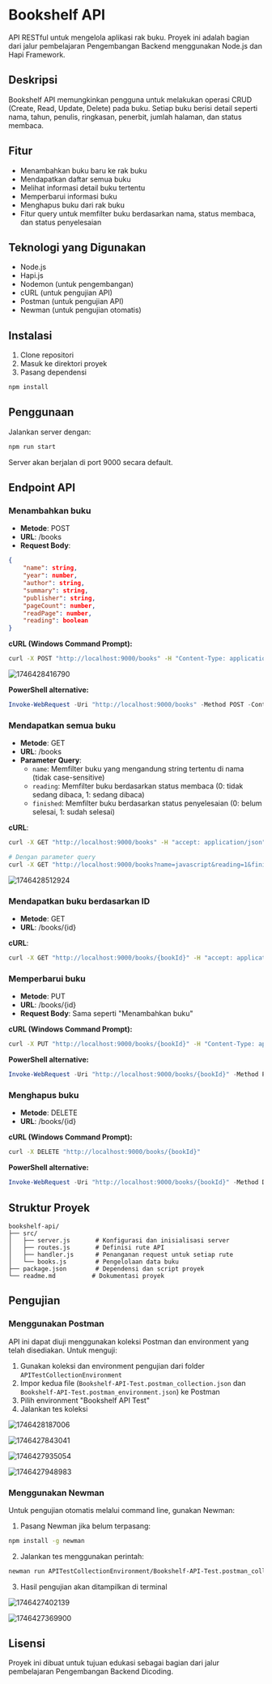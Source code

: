 # Bookshelf API

API RESTful untuk mengelola aplikasi rak buku. Proyek ini adalah bagian dari jalur pembelajaran Pengembangan Backend menggunakan Node.js dan Hapi Framework.

## Deskripsi

Bookshelf API memungkinkan pengguna untuk melakukan operasi CRUD (Create, Read, Update, Delete) pada buku. Setiap buku berisi detail seperti nama, tahun, penulis, ringkasan, penerbit, jumlah halaman, dan status membaca.

## Fitur

- Menambahkan buku baru ke rak buku
- Mendapatkan daftar semua buku
- Melihat informasi detail buku tertentu
- Memperbarui informasi buku
- Menghapus buku dari rak buku
- Fitur query untuk memfilter buku berdasarkan nama, status membaca, dan status penyelesaian

## Teknologi yang Digunakan

- Node.js
- Hapi.js
- Nodemon (untuk pengembangan)
- cURL (untuk pengujian API)
- Postman (untuk pengujian API)
- Newman (untuk pengujian otomatis)

## Instalasi

1. Clone repositori
2. Masuk ke direktori proyek
3. Pasang dependensi

```bash
npm install
```

## Penggunaan

Jalankan server dengan:

```bash
npm run start
```

Server akan berjalan di port 9000 secara default.

## Endpoint API

### Menambahkan buku

- **Metode**: POST
- **URL**: /books
- **Request Body**:

```json
{
    "name": string,
    "year": number,
    "author": string,
    "summary": string,
    "publisher": string,
    "pageCount": number,
    "readPage": number,
    "reading": boolean
}
```

**cURL (Windows Command Prompt):**

```bash
curl -X POST "http://localhost:9000/books" -H "Content-Type: application/json" -d "{\"name\": \"Book Title\", \"year\": 2023, \"author\": \"Author Name\", \"summary\": \"Book summary\", \"publisher\": \"Publisher Name\", \"pageCount\": 200, \"readPage\": 50, \"reading\": true}"
```

![1746428416790](image/readme/1746428416790.png)

**PowerShell alternative:**

```powershell
Invoke-WebRequest -Uri "http://localhost:9000/books" -Method POST -ContentType "application/json" -Body '{"name": "Book Title", "year": 2023, "author": "Author Name", "summary": "Book summary", "publisher": "Publisher Name", "pageCount": 200, "readPage": 50, "reading": true}'
```

### Mendapatkan semua buku

- **Metode**: GET
- **URL**: /books
- **Parameter Query**:
  - `name`: Memfilter buku yang mengandung string tertentu di nama (tidak case-sensitive)
  - `reading`: Memfilter buku berdasarkan status membaca (0: tidak sedang dibaca, 1: sedang dibaca)
  - `finished`: Memfilter buku berdasarkan status penyelesaian (0: belum selesai, 1: sudah selesai)

**cURL**:

```bash
curl -X GET "http://localhost:9000/books" -H "accept: application/json"

# Dengan parameter query
curl -X GET "http://localhost:9000/books?name=javascript&reading=1&finished=0" -H "accept: application/json"
```

![1746428512924](image/readme/1746428512924.png)

### Mendapatkan buku berdasarkan ID

- **Metode**: GET
- **URL**: /books/{id}

**cURL**:

```bash
curl -X GET "http://localhost:9000/books/{bookId}" -H "accept: application/json"
```

### Memperbarui buku

- **Metode**: PUT
- **URL**: /books/{id}
- **Request Body**: Sama seperti "Menambahkan buku"

**cURL (Windows Command Prompt):**

```bash
curl -X PUT "http://localhost:9000/books/{bookId}" -H "Content-Type: application/json" -d "{\"name\": \"Updated Book Title\", \"year\": 2023, \"author\": \"Author Name\", \"summary\": \"Updated summary\", \"publisher\": \"Publisher Name\", \"pageCount\": 200, \"readPage\": 75, \"reading\": true}"
```

**PowerShell alternative:**

```powershell
Invoke-WebRequest -Uri "http://localhost:9000/books/{bookId}" -Method PUT -ContentType "application/json" -Body '{"name": "Updated Book Title", "year": 2023, "author": "Author Name", "summary": "Updated summary", "publisher": "Publisher Name", "pageCount": 200, "readPage": 75, "reading": true}'
```

### Menghapus buku

- **Metode**: DELETE
- **URL**: /books/{id}

**cURL (Windows Command Prompt):**

```bash
curl -X DELETE "http://localhost:9000/books/{bookId}"
```

**PowerShell alternative:**

```powershell
Invoke-WebRequest -Uri "http://localhost:9000/books/{bookId}" -Method DELETE
```

## Struktur Proyek

```plaintext
bookshelf-api/
├── src/
│   ├── server.js       # Konfigurasi dan inisialisasi server
│   ├── routes.js       # Definisi rute API
│   ├── handler.js      # Penanganan request untuk setiap rute
│   └── books.js        # Pengelolaan data buku
├── package.json        # Dependensi dan script proyek
└── readme.md          # Dokumentasi proyek
```

## Pengujian

### Menggunakan Postman

API ini dapat diuji menggunakan koleksi Postman dan environment yang telah disediakan. Untuk menguji:

1. Gunakan koleksi dan environment pengujian dari folder `APITestCollectionEnvironment`
2. Impor kedua file (`Bookshelf-API-Test.postman_collection.json` dan `Bookshelf-API-Test.postman_environment.json`) ke Postman
3. Pilih environment "Bookshelf API Test"
4. Jalankan tes koleksi

![1746428187006](image/readme/1746428187006.png)

![1746427843041](image/readme/1746427843041.png)

![1746427935054](image/readme/1746427935054.png)

![1746427948983](image/readme/1746427948983.png)

### Menggunakan Newman

Untuk pengujian otomatis melalui command line, gunakan Newman:

1. Pasang Newman jika belum terpasang:

```bash
npm install -g newman
```

2. Jalankan tes menggunakan perintah:

```bash
newman run APITestCollectionEnvironment/Bookshelf-API-Test.postman_collection.json --environment APITestCollectionEnvironment/Bookshelf-API-Test.postman_environment.json
```

3. Hasil pengujian akan ditampilkan di terminal

![1746427402139](image/readme/1746427402139.png)

![1746427369900](image/readme/1746427369900.png)

## Lisensi

Proyek ini dibuat untuk tujuan edukasi sebagai bagian dari jalur pembelajaran Pengembangan Backend Dicoding.
